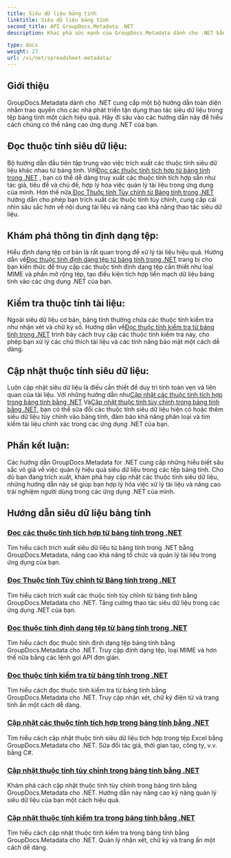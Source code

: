 ```yaml
---
title: Siêu dữ liệu bảng tính
linktitle: Siêu dữ liệu bảng tính
second_title: API GroupDocs.Metadata .NET
description: Khai phá sức mạnh của GroupDocs.Metadata dành cho .NET bằng các hướng dẫn về cách đọc và cập nhật thuộc tính bảng tính. Nâng cao thao tác siêu dữ liệu trong các ứng dụng .NET của bạn.

type: docs
weight: 27
url: /vi/net/spreadsheet-metadata/
---
```

## Giới thiệu

GroupDocs.Metadata dành cho .NET cung cấp một bộ hướng dẫn toàn diện nhằm trao quyền cho các nhà phát triển tận dụng thao tác siêu dữ liệu trong tệp bảng tính một cách hiệu quả. Hãy đi sâu vào các hướng dẫn này để hiểu cách chúng có thể nâng cao ứng dụng .NET của bạn.

## Đọc thuộc tính siêu dữ liệu:
Bộ hướng dẫn đầu tiên tập trung vào việc trích xuất các thuộc tính siêu dữ liệu khác nhau từ bảng tính. Với[Đọc các thuộc tính tích hợp từ bảng tính trong .NET](./read-built-in-properties-spreadsheets/) , bạn có thể dễ dàng truy xuất các thuộc tính tích hợp sẵn như tác giả, tiêu đề và chủ đề, hợp lý hóa việc quản lý tài liệu trong ứng dụng của mình. Hơn thế nữa,[Đọc Thuộc tính Tùy chỉnh từ Bảng tính trong .NET](./read-custom-properties-spreadsheets/) hướng dẫn cho phép bạn trích xuất các thuộc tính tùy chỉnh, cung cấp cái nhìn sâu sắc hơn về nội dung tài liệu và nâng cao khả năng thao tác siêu dữ liệu.

## Khám phá thông tin định dạng tệp:
 Hiểu định dạng tệp cơ bản là rất quan trọng để xử lý tài liệu hiệu quả. Hướng dẫn về[Đọc thuộc tính định dạng tệp từ bảng tính trong .NET](./read-file-format-properties-spreadsheets/) trang bị cho bạn kiến thức để truy cập các thuộc tính định dạng tệp cần thiết như loại MIME và phần mở rộng tệp, tạo điều kiện tích hợp liền mạch dữ liệu bảng tính vào các ứng dụng .NET của bạn.

## Kiểm tra thuộc tính tài liệu:
Ngoài siêu dữ liệu cơ bản, bảng tính thường chứa các thuộc tính kiểm tra như nhận xét và chữ ký số. Hướng dẫn về[Đọc thuộc tính kiểm tra từ bảng tính trong .NET](./read-inspection-properties-spreadsheets/) trình bày cách truy cập các thuộc tính kiểm tra này, cho phép bạn xử lý các chú thích tài liệu và các tính năng bảo mật một cách dễ dàng.

## Cập nhật thuộc tính siêu dữ liệu:
 Luôn cập nhật siêu dữ liệu là điều cần thiết để duy trì tính toàn vẹn và liên quan của tài liệu. Với những hướng dẫn như[Cập nhật các thuộc tính tích hợp trong bảng tính bằng .NET](./update-built-in-properties-spreadsheets/) Và[Cập nhật thuộc tính tùy chỉnh trong bảng tính bằng .NET](./update-custom-properties-spreadsheets/), bạn có thể sửa đổi các thuộc tính siêu dữ liệu hiện có hoặc thêm siêu dữ liệu tùy chỉnh vào bảng tính, đảm bảo khả năng phân loại và tìm kiếm tài liệu chính xác trong các ứng dụng .NET của bạn.

## Phần kết luận:
Các hướng dẫn GroupDocs.Metadata for .NET cung cấp những hiểu biết sâu sắc vô giá về việc quản lý hiệu quả siêu dữ liệu trong các tệp bảng tính. Cho dù bạn đang trích xuất, khám phá hay cập nhật các thuộc tính siêu dữ liệu, những hướng dẫn này sẽ giúp bạn hợp lý hóa việc xử lý tài liệu và nâng cao trải nghiệm người dùng trong các ứng dụng .NET của mình.

## Hướng dẫn siêu dữ liệu bảng tính
### [Đọc các thuộc tính tích hợp từ bảng tính trong .NET](./read-built-in-properties-spreadsheets/)
Tìm hiểu cách trích xuất siêu dữ liệu từ bảng tính trong .NET bằng GroupDocs.Metadata, nâng cao khả năng tổ chức và quản lý tài liệu trong ứng dụng của bạn.
### [Đọc Thuộc tính Tùy chỉnh từ Bảng tính trong .NET](./read-custom-properties-spreadsheets/)
Tìm hiểu cách trích xuất các thuộc tính tùy chỉnh từ bảng tính bằng GroupDocs.Metadata cho .NET. Tăng cường thao tác siêu dữ liệu trong các ứng dụng .NET của bạn.
### [Đọc thuộc tính định dạng tệp từ bảng tính trong .NET](./read-file-format-properties-spreadsheets/)
Tìm hiểu cách đọc thuộc tính định dạng tệp bảng tính bằng GroupDocs.Metadata cho .NET. Truy cập định dạng tệp, loại MIME và hơn thế nữa bằng các lệnh gọi API đơn giản.
### [Đọc thuộc tính kiểm tra từ bảng tính trong .NET](./read-inspection-properties-spreadsheets/)
Tìm hiểu cách đọc thuộc tính kiểm tra từ bảng tính bằng GroupDocs.Metadata cho .NET. Truy cập nhận xét, chữ ký điện tử và trang tính ẩn một cách dễ dàng.
### [Cập nhật các thuộc tính tích hợp trong bảng tính bằng .NET](./update-built-in-properties-spreadsheets/)
Tìm hiểu cách cập nhật thuộc tính siêu dữ liệu tích hợp trong tệp Excel bằng GroupDocs.Metadata cho .NET. Sửa đổi tác giả, thời gian tạo, công ty, v.v. bằng C#.
### [Cập nhật thuộc tính tùy chỉnh trong bảng tính bằng .NET](./update-custom-properties-spreadsheets/)
Khám phá cách cập nhật thuộc tính tùy chỉnh trong bảng tính bằng GroupDocs.Metadata cho .NET. Hướng dẫn này nâng cao kỹ năng quản lý siêu dữ liệu của bạn một cách hiệu quả.
### [Cập nhật thuộc tính kiểm tra trong bảng tính bằng .NET](./update-inspection-properties-spreadsheets/)
Tìm hiểu cách cập nhật thuộc tính kiểm tra trong bảng tính bằng GroupDocs.Metadata cho .NET. Quản lý nhận xét, chữ ký và trang ẩn một cách dễ dàng.
